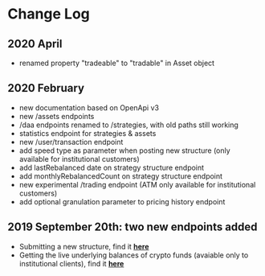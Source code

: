 # Change Log

## 2020 April
  * renamed property "tradeable" to "tradable" in Asset object

## 2020 February 
  * new documentation based on OpenApi v3
  * new /assets endpoints
  * /daa endpoints renamed to /strategies, with old paths still working
  * statistics endpoint for strategies & assets
  * new /user/transaction endpoint
  * add speed type as parameter when posting new structure (only available for institutional customers)
  * add lastRebalanced date on strategy structure endpoint 
  * add monthlyRebalancedCount on strategy structure endpoint
  * new experimental /trading endpoint (ATM only available for institutional customers)
  * add optional granulation parameter to pricing history endpoint
    

## 2019 September 20th: two new endpoints added
  * Submitting a new structure, find it [**here**](https://api.iconomi.com/#tag/REST-API/paths/~1v1~1daa~1{ticker}~1structure/post)
  * Getting the live underlying balances of crypto funds (avaiable only to institutional clients), find it [**here**](https://api.iconomi.com/#tag/REST-API/paths/~1v1~1daa~1{ticker}~1balance/get)

